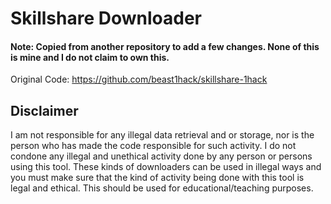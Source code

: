 # Skillshare Downloader

<h4> Note: Copied from another repository to add a few changes. None of this is mine and I do not claim to own this.</h4>

Original Code: https://github.com/beast1hack/skillshare-1hack

## Disclaimer

I am not responsible for any illegal data retrieval and or storage, nor is the person who has made the code responsible for such activity. I do not condone any illegal and unethical activity done by any person or persons using this tool. These kinds of downloaders can be used in illegal ways and you must make sure that the kind of activity being done with this tool is legal and ethical. This should be used for educational/teaching purposes.
